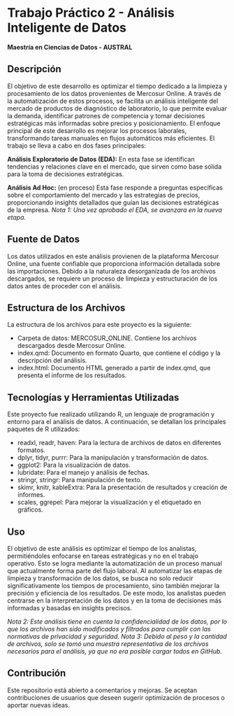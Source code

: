 # Trabajo Práctico 2 - Análisis Inteligente de Datos
**Maestría en Ciencias de Datos - AUSTRAL**

## Descripción
El objetivo de este desarrollo es optimizar el tiempo dedicado a la limpieza y procesamiento de los datos provenientes de Mercosur Online. A través de la automatización de estos procesos, se facilita un análisis inteligente del mercado de productos de diagnóstico de laboratorio, lo que permite evaluar la demanda, identificar patrones de competencia y tomar decisiones estratégicas más informadas sobre precios y posicionamiento.
El enfoque principal de este desarrollo es mejorar los procesos laborales, transformando tareas manuales en flujos automáticos más eficientes. El trabajo se lleva a cabo en dos fases principales:

**Análisis Exploratorio de Datos (EDA):**
En esta fase se identifican tendencias y relaciones clave en el mercado, que sirven como base sólida para la toma de decisiones estratégicas.

**Análisis Ad Hoc:** (en proceso)
Esta fase responde a preguntas específicas sobre el comportamiento del mercado y las estrategias de precios, proporcionando insights detallados que guían las decisiones estratégicas de la empresa.
*Nota 1: Una vez aprobado el EDA, se avanzara en la nueva etapa.*

## Fuente de Datos
Los datos utilizados en este análisis provienen de la plataforma Mercosur Online, una fuente confiable que proporciona información detallada sobre las importaciones. 
Debido a la naturaleza desorganizada de los archivos descargados, se requiere un proceso de limpieza y estructuración de los datos antes de proceder con el análisis.

## Estructura de los Archivos
La estructura de los archivos para este proyecto es la siguiente:
  - Carpeta de datos: MERCOSUR_ONLINE. Contiene los archivos descargados desde Mercosur Online.
  - index.qmd: Documento en formato Quarto, que contiene el código y la descripción del análisis.
  - index.html: Documento HTML generado a partir de index.qmd, que presenta el informe de los resultados.

## Tecnologías y Herramientas Utilizadas
Este proyecto fue realizado utilizando R, un lenguaje de programación y entorno para el análisis de datos. A continuación, se detallan los principales paquetes de R utilizados:
- readxl, readr, haven: Para la lectura de archivos de datos en diferentes formatos.
- dplyr, tidyr, purrr: Para la manipulación y transformación de datos.
- ggplot2: Para la visualización de datos.
- lubridate: Para el manejo y análisis de fechas.
- stringr, stringr: Para manipulación de texto.
- skimr, knitr, kableExtra: Para la presentación de resultados y creación de informes.
- scales, ggrepel: Para mejorar la visualización y el etiquetado en gráficos.

## Uso
El objetivo de este análisis es optimizar el tiempo de los analistas, permitiéndoles enfocarse en tareas estratégicas y no en el trabajo operativo. Esto se logra mediante la automatización de un proceso manual que actualmente forma parte del flujo laboral. Al automatizar las etapas de limpieza y transformación de los datos, se busca no solo reducir significativamente los tiempos de procesamiento, sino también mejorar la precisión y eficiencia de los resultados. De este modo, los analistas pueden centrarse en la interpretación de los datos y en la toma de decisiones más informadas y basadas en insights precisos.

*Nota 2: Este análisis tiene en cuenta la confidencialidad de los datos, por lo que los archivos han sido modificados y filtrados para cumplir con las normativas de privacidad y seguridad.*
*Nota 3: Debido al peso y la cantidad de archivos, solo se tomó una muestra representativa de los archivos necesarios para el análisis, ya que no era posible cargar todos en GitHub.*

## Contribución
Este repositorio está abierto a comentarios y mejoras. Se aceptan contribuciones de usuarios que deseen sugerir optimización de procesos o aportar nuevas ideas. 
